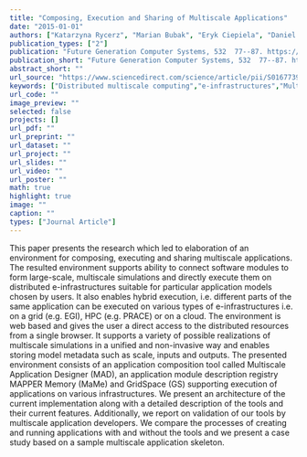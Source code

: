 ```yaml
---
title: "Composing, Execution and Sharing of Multiscale Applications"
date: "2015-01-01"
authors: ["Katarzyna Rycerz", "Marian Bubak", "Eryk Ciepiela", "Daniel Harężlak", "Tomasz Gubała", "Jan Meizner", "Maciej Pawlik", "Bartosz Wilk"]
publication_types: ["2"]
publication: "Future Generation Computer Systems, 532  77--87. https://doi.org/10.1016/j.future.2015.06.002"
publication_short: "Future Generation Computer Systems, 532  77--87. https://doi.org/10.1016/j.future.2015.06.002"
abstract_short: ""
url_source: "https://www.sciencedirect.com/science/article/pii/S0167739X15002034"
keywords: ["Distributed multiscale computing","e-infrastructures","Multiscale modeling","Multiscale simulations","Tools and environments"]
url_code: ""
image_preview: ""
selected: false
projects: []
url_pdf: ""
url_preprint: ""
url_dataset: ""
url_project: ""
url_slides: ""
url_video: ""
url_poster: ""
math: true
highlight: true
image: ""
caption: ""
types: ["Journal Article"]
---
```

This paper presents the research which led to elaboration of an environment for composing, executing and sharing multiscale applications. The resulted environment supports ability to connect software modules to form large-scale, multiscale simulations and directly execute them on distributed e-infrastructures suitable for particular application models chosen by users. It also enables hybrid execution, i.e. different parts of the same application can be executed on various types of e-infrastructures i.e. on a grid (e.g. EGI), HPC (e.g. PRACE) or on a cloud. The environment is web based and gives the user a direct access to the distributed resources from a single browser. It supports a variety of possible realizations of multiscale simulations in a unified and non-invasive way and enables storing model metadata such as scale, inputs and outputs. The presented environment consists of an application composition tool called Multiscale Application Designer (MAD), an application module description registry MAPPER Memory (MaMe) and GridSpace (GS) supporting execution of applications on various infrastructures. We present an architecture of the current implementation along with a detailed description of the tools and their current features. Additionally, we report on validation of our tools by multiscale application developers. We compare the processes of creating and running applications with and without the tools and we present a case study based on a sample multiscale application skeleton.
